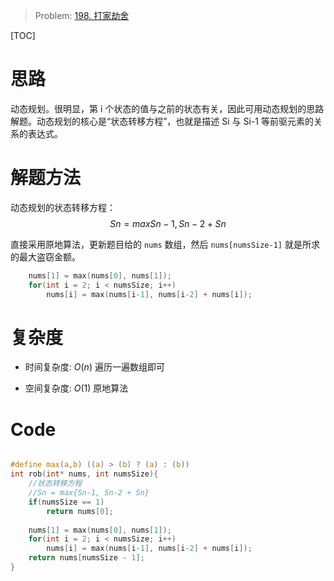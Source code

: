 > Problem: [198. 打家劫舍](https://leetcode.cn/problems/house-robber/description/)

[TOC]

# 思路
动态规划。很明显，第 i 个状态的值与之前的状态有关，因此可用动态规划的思路解题。动态规划的核心是“状态转移方程”，也就是描述 Si 与 Si-1 等前驱元素的关系的表达式。

# 解题方法
动态规划的状态转移方程：
$$Sn = max{Sn-1, Sn-2 + Sn}$$

直接采用原地算法，更新题目给的 `nums` 数组，然后 `nums[numsSize-1]` 就是所求的最大盗窃金额。

```c
    nums[1] = max(nums[0], nums[1]);
    for(int i = 2; i < numsSize; i++)
        nums[i] = max(nums[i-1], nums[i-2] + nums[i]);
```

# 复杂度
- 时间复杂度: 
$O(n)$
遍历一遍数组即可

- 空间复杂度: 
$O(1)$
原地算法

# Code
```C []

#define max(a,b) ((a) > (b) ? (a) : (b))
int rob(int* nums, int numsSize){
    //状态转移方程
    //Sn = max{Sn-1, Sn-2 + Sn}
    if(numsSize == 1)
        return nums[0];
    
    nums[1] = max(nums[0], nums[1]);
    for(int i = 2; i < numsSize; i++)
        nums[i] = max(nums[i-1], nums[i-2] + nums[i]);
    return nums[numsSize - 1];
}
```
